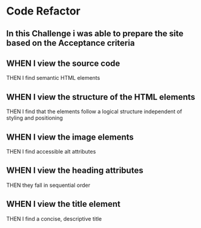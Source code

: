 # Code Refactor 
## In this Challenge i was able to prepare the site based on the Acceptance criteria

## WHEN I view the source code
THEN I find semantic HTML elements

## WHEN I view the structure of the HTML elements
THEN I find that the elements follow a logical structure independent of styling and positioning

## WHEN I view the image elements
THEN I find accessible alt attributes

## WHEN I view the heading attributes
THEN they fall in sequential order

## WHEN I view the title element
THEN I find a concise, descriptive title
